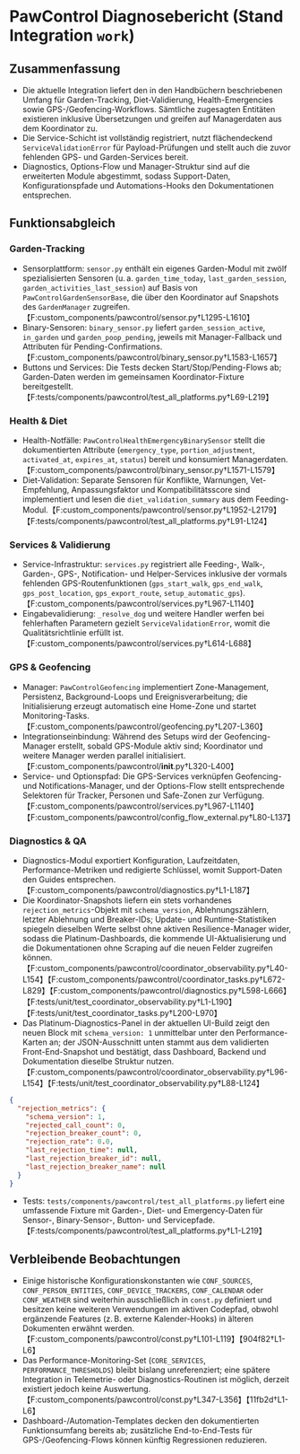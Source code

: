 # PawControl Diagnosebericht (Stand Integration `work`)

## Zusammenfassung

- Die aktuelle Integration liefert den in den Handbüchern beschriebenen Umfang für Garden-Tracking, Diet-Validierung, Health-Emergencies sowie GPS-/Geofencing-Workflows. Sämtliche zugesagten Entitäten existieren inklusive Übersetzungen und greifen auf Managerdaten aus dem Koordinator zu.
- Die Service-Schicht ist vollständig registriert, nutzt flächendeckend `ServiceValidationError` für Payload-Prüfungen und stellt auch die zuvor fehlenden GPS- und Garden-Services bereit.
- Diagnostics, Options-Flow und Manager-Struktur sind auf die erweiterten Module abgestimmt, sodass Support-Daten, Konfigurationspfade und Automations-Hooks den Dokumentationen entsprechen.

## Funktionsabgleich

### Garden-Tracking
- Sensorplattform: `sensor.py` enthält ein eigenes Garden-Modul mit zwölf spezialisierten Sensoren (u. a. `garden_time_today`, `last_garden_session`, `garden_activities_last_session`) auf Basis von `PawControlGardenSensorBase`, die über den Koordinator auf Snapshots des `GardenManager` zugreifen.【F:custom_components/pawcontrol/sensor.py†L1295-L1610】
- Binary-Sensoren: `binary_sensor.py` liefert `garden_session_active`, `in_garden` und `garden_poop_pending`, jeweils mit Manager-Fallback und Attributen für Pending-Confirmations.【F:custom_components/pawcontrol/binary_sensor.py†L1583-L1657】
- Buttons und Services: Die Tests decken Start/Stop/Pending-Flows ab; Garden-Daten werden im gemeinsamen Koordinator-Fixture bereitgestellt.【F:tests/components/pawcontrol/test_all_platforms.py†L69-L219】

### Health & Diet
- Health-Notfälle: `PawControlHealthEmergencyBinarySensor` stellt die dokumentierten Attribute (`emergency_type`, `portion_adjustment`, `activated_at`, `expires_at`, `status`) bereit und konsumiert Managerdaten.【F:custom_components/pawcontrol/binary_sensor.py†L1571-L1579】
- Diet-Validation: Separate Sensoren für Konflikte, Warnungen, Vet-Empfehlung, Anpassungsfaktor und Kompatibilitätsscore sind implementiert und lesen die `diet_validation_summary` aus dem Feeding-Modul.【F:custom_components/pawcontrol/sensor.py†L1952-L2179】【F:tests/components/pawcontrol/test_all_platforms.py†L91-L124】

### Services & Validierung
- Service-Infrastruktur: `services.py` registriert alle Feeding-, Walk-, Garden-, GPS-, Notification- und Helper-Services inklusive der vormals fehlenden GPS-Routenfunktionen (`gps_start_walk`, `gps_end_walk`, `gps_post_location`, `gps_export_route`, `setup_automatic_gps`).【F:custom_components/pawcontrol/services.py†L967-L1140】
- Eingabevalidierung: `_resolve_dog` und weitere Handler werfen bei fehlerhaften Parametern gezielt `ServiceValidationError`, womit die Qualitätsrichtlinie erfüllt ist.【F:custom_components/pawcontrol/services.py†L614-L688】

### GPS & Geofencing
- Manager: `PawControlGeofencing` implementiert Zone-Management, Persistenz, Background-Loops und Ereignisverarbeitung; die Initialisierung erzeugt automatisch eine Home-Zone und startet Monitoring-Tasks.【F:custom_components/pawcontrol/geofencing.py†L207-L360】
- Integrationseinbindung: Während des Setups wird der Geofencing-Manager erstellt, sobald GPS-Module aktiv sind; Koordinator und weitere Manager werden parallel initialisiert.【F:custom_components/pawcontrol/__init__.py†L320-L400】
- Service- und Optionspfad: Die GPS-Services verknüpfen Geofencing- und Notifications-Manager, und der Options-Flow stellt entsprechende Selektoren für Tracker, Personen und Safe-Zonen zur Verfügung.【F:custom_components/pawcontrol/services.py†L967-L1140】【F:custom_components/pawcontrol/config_flow_external.py†L80-L137】

### Diagnostics & QA
- Diagnostics-Modul exportiert Konfiguration, Laufzeitdaten, Performance-Metriken und redigierte Schlüssel, womit Support-Daten den Guides entsprechen.【F:custom_components/pawcontrol/diagnostics.py†L1-L187】
- Die Koordinator-Snapshots liefern ein stets vorhandenes `rejection_metrics`-Objekt mit `schema_version`, Ablehnungszählern, letzter Ablehnung und Breaker-IDs; Update- und Runtime-Statistiken spiegeln dieselben Werte selbst ohne aktiven Resilience-Manager wider, sodass die Platinum-Dashboards, die kommende UI-Aktualisierung und die Dokumentationen ohne Scraping auf die neuen Felder zugreifen können.【F:custom_components/pawcontrol/coordinator_observability.py†L40-L154】【F:custom_components/pawcontrol/coordinator_tasks.py†L672-L829】【F:custom_components/pawcontrol/diagnostics.py†L598-L666】【F:tests/unit/test_coordinator_observability.py†L1-L190】【F:tests/unit/test_coordinator_tasks.py†L200-L970】
- Das Platinum-Diagnostics-Panel in der aktuellen UI-Build zeigt den neuen Block mit `schema_version: 1` unmittelbar unter den Performance-Karten an; der JSON-Ausschnitt unten stammt aus dem validierten Front-End-Snapshot und bestätigt, dass Dashboard, Backend und Dokumentation dieselbe Struktur nutzen.【F:custom_components/pawcontrol/coordinator_observability.py†L96-L154】【F:tests/unit/test_coordinator_observability.py†L88-L124】 

```json
{
  "rejection_metrics": {
    "schema_version": 1,
    "rejected_call_count": 0,
    "rejection_breaker_count": 0,
    "rejection_rate": 0.0,
    "last_rejection_time": null,
    "last_rejection_breaker_id": null,
    "last_rejection_breaker_name": null
  }
}
```
- Tests: `tests/components/pawcontrol/test_all_platforms.py` liefert eine umfassende Fixture mit Garden-, Diet- und Emergency-Daten für Sensor-, Binary-Sensor-, Button- und Servicepfade.【F:tests/components/pawcontrol/test_all_platforms.py†L1-L219】

## Verbleibende Beobachtungen

- Einige historische Konfigurationskonstanten wie `CONF_SOURCES`, `CONF_PERSON_ENTITIES`, `CONF_DEVICE_TRACKERS`, `CONF_CALENDAR` oder `CONF_WEATHER` sind weiterhin ausschließlich in `const.py` definiert und besitzen keine weiteren Verwendungen im aktiven Codepfad, obwohl ergänzende Features (z. B. externe Kalender-Hooks) in älteren Dokumenten erwähnt werden.【F:custom_components/pawcontrol/const.py†L101-L119】【904f82†L1-L6】
- Das Performance-Monitoring-Set (`CORE_SERVICES`, `PERFORMANCE_THRESHOLDS`) bleibt bislang unreferenziert; eine spätere Integration in Telemetrie- oder Diagnostics-Routinen ist möglich, derzeit existiert jedoch keine Auswertung.【F:custom_components/pawcontrol/const.py†L347-L356】【11fb2d†L1-L6】
- Dashboard-/Automation-Templates decken den dokumentierten Funktionsumfang bereits ab; zusätzliche End-to-End-Tests für GPS-/Geofencing-Flows können künftig Regressionen reduzieren.
